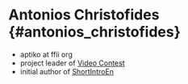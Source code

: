 # Antonios Christofides {#antonios_christofides}

-   aptiko at ffii org
-   project leader of [ Video Contest](ConsVideo0405En "wikilink")
-   initial author of [ShortIntroEn](ShortIntroEn "wikilink")

